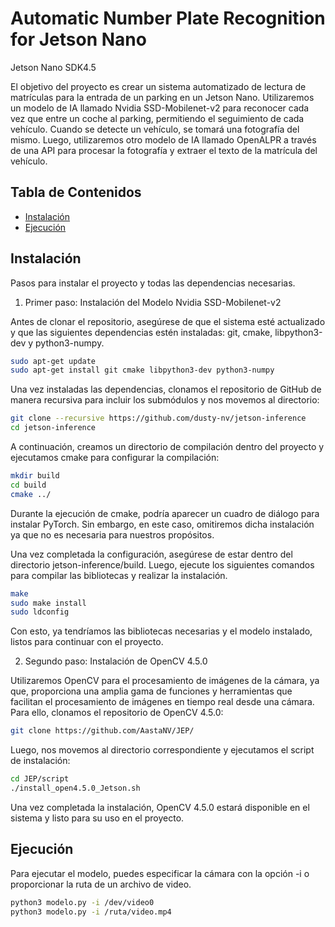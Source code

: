 # Automatic Number Plate Recognition for Jetson Nano

Jetson Nano SDK4.5

El objetivo del proyecto es crear un sistema automatizado de lectura de matrículas para la entrada de un parking en un Jetson Nano.
Utilizaremos un modelo de IA llamado Nvidia SSD-Mobilenet-v2 para reconocer cada vez que entre un coche al parking, permitiendo el seguimiento de cada vehículo. Cuando se detecte un vehículo, se tomará una fotografía del mismo. 
Luego, utilizaremos otro modelo de IA llamado OpenALPR a través de una API para procesar la fotografía y extraer el texto de la matrícula del vehículo.

## Tabla de Contenidos

- [Instalación](#instalación)
- [Ejecución](#Ejecución)

## Instalación
Pasos para instalar el proyecto y todas las dependencias necesarias.

1. Primer paso: Instalación del Modelo Nvidia SSD-Mobilenet-v2
   
Antes de clonar el repositorio, asegúrese de que el sistema esté actualizado y que las siguientes dependencias estén instaladas: git, cmake, libpython3-dev y python3-numpy.
```bash
sudo apt-get update
sudo apt-get install git cmake libpython3-dev python3-numpy
```

Una vez instaladas las dependencias, clonamos el repositorio de GitHub de manera recursiva para incluir los submódulos y nos movemos al directorio:

```bash
git clone --recursive https://github.com/dusty-nv/jetson-inference
cd jetson-inference
```

A continuación, creamos un directorio de compilación dentro del proyecto y ejecutamos cmake para configurar la compilación:

```bash
mkdir build
cd build
cmake ../
```

Durante la ejecución de cmake, podría aparecer un cuadro de diálogo para instalar PyTorch. Sin embargo, en este caso, omitiremos dicha instalación ya que no es necesaria para nuestros propósitos.

Una vez completada la configuración, asegúrese de estar dentro del directorio jetson-inference/build. Luego, ejecute los siguientes comandos para compilar las bibliotecas y realizar la instalación.

```bash
make
sudo make install
sudo ldconfig
```

Con esto, ya tendríamos las bibliotecas necesarias y el modelo instalado, listos para continuar con el proyecto.

2. Segundo paso: Instalación de OpenCV 4.5.0
   
Utilizaremos OpenCV para el procesamiento de imágenes de la cámara, ya que, proporciona una amplia gama de funciones y herramientas que facilitan el procesamiento de imágenes en tiempo real desde una cámara. 
Para ello, clonamos el repositorio de OpenCV 4.5.0:

```bash
git clone https://github.com/AastaNV/JEP/
```

Luego, nos movemos al directorio correspondiente y ejecutamos el script de instalación:

```bash
cd JEP/script
./install_open4.5.0_Jetson.sh
```

Una vez completada la instalación, OpenCV 4.5.0 estará disponible en el sistema y listo para su uso en el proyecto.

## Ejecución
Para ejecutar el modelo, puedes especificar la cámara con la opción -i o proporcionar la ruta de un archivo de video.

```bash
python3 modelo.py -i /dev/video0
python3 modelo.py -i /ruta/video.mp4
```
